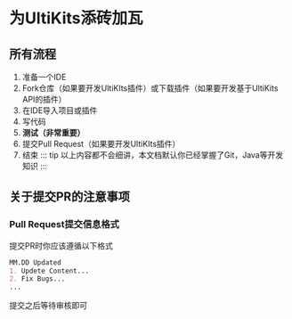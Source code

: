 # 为UltiKits添砖加瓦
## 所有流程
1. 准备一个IDE
2. Fork仓库（如果要开发UltiKIts插件）或下载插件（如果要开发基于UltiKits API的插件）
3. 在IDE导入项目或插件
4. 写代码
5. **测试（非常重要）**
6. 提交Pull Request（如果要开发UltiKIts插件）
7. 结束
   ::: tip
   以上内容都不会细讲，本文档默认你已经掌握了Git，Java等开发知识
   :::
## 关于提交PR的注意事项
### Pull Request提交信息格式
提交PR时你应该遵循以下格式
```markdown
MM.DD Updated
1. Updete Content...
2. Fix Bugs...
...
```
提交之后等待审核即可